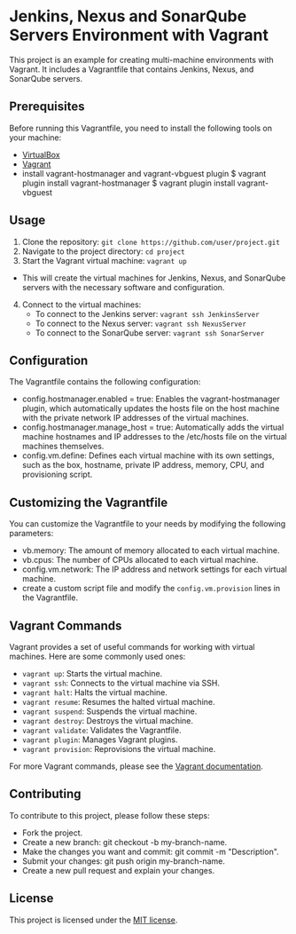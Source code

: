 # Jenkins, Nexus and SonarQube Servers Environment with Vagrant

This project is an example for creating multi-machine environments with Vagrant. It includes a Vagrantfile that contains Jenkins, Nexus, and SonarQube servers.

## Prerequisites

Before running this Vagrantfile, you need to install the following tools on your machine:

- [VirtualBox](https://www.virtualbox.org/)
- [Vagrant](https://www.vagrantup.com/)
- install vagrant-hostmanager and vagrant-vbguest plugin
 $ vagrant plugin install vagrant-hostmanager
 $ vagrant plugin install vagrant-vbguest

## Usage

1. Clone the repository: `git clone https://github.com/user/project.git`
2. Navigate to the project directory: `cd project`
3. Start the Vagrant virtual machine: `vagrant up` 
 - This will create the virtual machines for Jenkins, Nexus, and SonarQube servers with the necessary
software and configuration.
4. Connect to the virtual machines:
   - To connect to the Jenkins server: `vagrant ssh JenkinsServer`
   - To connect to the Nexus server: `vagrant ssh NexusServer`
   - To connect to the SonarQube server: `vagrant ssh SonarServer`

## Configuration
The Vagrantfile contains the following configuration:

- config.hostmanager.enabled = true: Enables the vagrant-hostmanager plugin, which automatically 
updates the hosts file on the host machine with the private network IP addresses of the virtual 
machines.
- config.hostmanager.manage_host = true: Automatically adds the virtual machine hostnames and IP 
addresses to the /etc/hosts file on the virtual machines themselves.
- config.vm.define: Defines each virtual machine with its own settings, such as the box, hostname, 
private IP address, memory, CPU, and provisioning script.

## Customizing the Vagrantfile

You can customize the Vagrantfile to your needs by modifying the following parameters:

- vb.memory: The amount of memory allocated to each virtual machine.
- vb.cpus: The number of CPUs allocated to each virtual machine.
- config.vm.network: The IP address and network settings for each virtual machine.
- create a custom script file and modify the `config.vm.provision` lines in the Vagrantfile.

## Vagrant Commands

Vagrant provides a set of useful commands for working with virtual machines. Here are some commonly used ones:

- `vagrant up`: Starts the virtual machine.
- `vagrant ssh`: Connects to the virtual machine via SSH.
- `vagrant halt`: Halts the virtual machine.
- `vagrant resume`: Resumes the halted virtual machine.
- `vagrant suspend`: Suspends the virtual machine.
- `vagrant destroy`: Destroys the virtual machine.
- `vagrant validate`: Validates the Vagrantfile.
- `vagrant plugin`: Manages Vagrant plugins.
- `vagrant provision`: Reprovisions the virtual machine.

For more Vagrant commands, please see the [Vagrant documentation](https://www.vagrantup.com/docs/cli).

## Contributing

To contribute to this project, please follow these steps:

- Fork the project.
- Create a new branch: git checkout -b my-branch-name.
- Make the changes you want and commit: git commit -m "Description".
- Submit your changes: git push origin my-branch-name.
- Create a new pull request and explain your changes.

## License

This project is licensed under the [MIT license](LICENSE).
